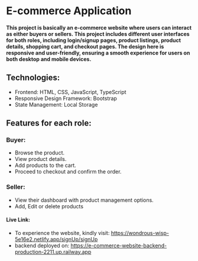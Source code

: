 # E-commerce Application

#### This project is basically an e-commerce website where users can interact as either buyers or sellers. This project includes different user interfaces for both roles, including login/signup pages, product listings, product details, shopping cart, and checkout pages. The design here is responsive and user-friendly, ensuring a smooth experience for users on both desktop and mobile devices.

## Technologies:

- Frontend: HTML, CSS, JavaScript, TypeScript
- Responsive Design Framework: Bootstrap
- State Management: Local Storage

## Features for each role:

### Buyer:

- Browse the product.
- View product details.
- Add products to the cart.
- Proceed to checkout and confirm the order.

### Seller:

- View their dashboard with product management options.
- Add, Edit or delete products

#### Live Link:

- To experience the website, kindly visit: https://wondrous-wisp-5e16e2.netlify.app/signUp/signUp
- backend deployed on: https://e-commerce-website-backend-production-2211.up.railway.app
